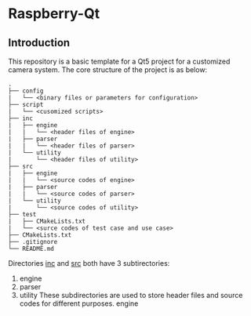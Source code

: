 # Raspberry-Qt

## Introduction

This repository is a basic template for a Qt5 project for a customized camera system. The core structure of the project is as below:

```
.
├── config
|   └── <binary files or parameters for configuration>
├── script
|   └── <cusomized scripts>
├── inc
|   ├── engine
|   |   └── <header files of engine>
|   ├── parser
|   |   └── <header files of parser>
|   └── utility
|       └── <header files of utility>
├── src
|   ├── engine
|   |   └── <source codes of engine>
|   ├── parser
|   |   └── <source codes of parser>
|   └── utility
|       └── <source codes of utility>
├── test
|   ├── CMakeLists.txt
|   └── <surce codes of test case and use case>
├── CMakeLists.txt
├── .gitignore
└── README.md
```
Directories [inc](./include) and [src](./src) both have 3 subtirectories:
1. engine
2. parser
3. utility
These subdirectories are used to store header files and source codes for different purposes.
engine
